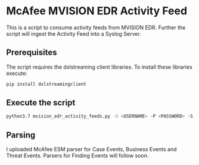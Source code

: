 # McAfee MVISION EDR Activity Feed

This is a script to consume activity feeds from MVISION EDR. Further the script will ingest the Activity Feed into a Syslog Server.

## Prerequisites

The script requires the dxlstreaming client libraries. To install these libraries execute:
```sh
pip install dxlstreamingclient
```

## Execute the script

```sh
python3.7 mvision_edr_activity_feeds.py -U <USERNAME> -P <PASSWORD> -S <SYSLOG IP> -SP <SYSLOG PORT>

```

## Parsing

I uploaded McAfee ESM parser for Case Events, Business Events and Threat Events. Parsers for Finding Events will follow soon.

